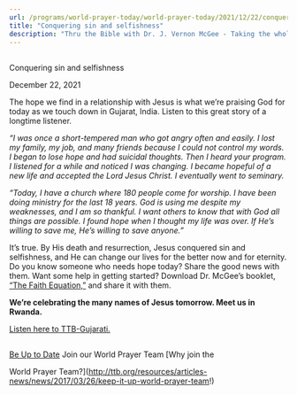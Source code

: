 ```yaml
---
url: /programs/world-prayer-today/world-prayer-today/2021/12/22/conquering-sin-and-selfishness
title: "Conquering sin and selfishness"
description: "Thru the Bible with Dr. J. Vernon McGee - Taking the whole Word to the whole world"
---
```







## 
 Conquering sin and selfishness


December 22, 2021




The hope we find in a relationship with Jesus is what we’re praising God for today as we touch down in Gujarat, India. Listen to this great story of a longtime listener.

*“I was once a short-tempered man who got angry often and easily. I lost my family, my job, and many friends because I could not control my words. I began to lose hope and had suicidal thoughts. Then I heard your program. I listened for a while and noticed I was changing. I became hopeful of a new life and accepted the Lord Jesus Christ. I eventually went to seminary.* 

*“Today, I have a church where 180 people come for worship. I have been doing ministry for the last 18 years. God is using me despite my weaknesses, and I am so thankful. I want others to know that with God all things are possible. I found hope when I thought my life was over. If He’s willing to save me, He’s willing to save anyone.”*

It’s true. By His death and resurrection, Jesus conquered sin and selfishness, and He can change our lives for the better now and for eternity. Do you know someone who needs hope today? Share the good news with them. Want some help in getting started? Download Dr. McGee’s booklet, [“The Faith Equation,”](/docs/default-source/booklets/ttb_the-faith-equation.pdf?sfvrsn=c57a1f16_2) and share it with them.

**We’re celebrating the many names of Jesus tomorrow. Meet us in Rwanda.**

[Listen here to TTB-Gujarati.](https://ttb.twr.org/home/day,0436/language,GUJ)







## 




[Be Up to Date](http://feeds.feedburner.com/WorldPrayerToday "World Prayer Today RSS Feed")
Join our World Prayer Team
[Why join the  

World Prayer Team?](http://ttb.org/resources/articles-news/news/2017/03/26/keep-it-up-world-prayer-team!)




